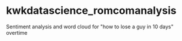 # kwkdatascience_romcomanalysis
Sentiment analysis and word cloud for "how to lose a guy in 10 days" overtime
